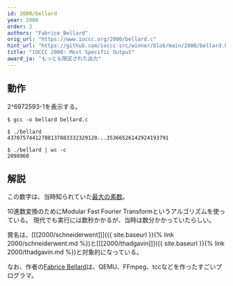 ```yaml
---
id: 2000/bellard
year: 2000
order: 2
authors: "Fabrice_Bellard"
orig_url: "https://www.ioccc.org/2000/bellard.c"
hint_url: "https://github.com/ioccc-src/winner/blob/main/2000/bellard.hint"
title: "IOCCC 2000: Most Specific Output"
award_ja: "もっとも限定された出力"
---
```


## 動作

2^6972593-1を表示する。

```
$ gcc -o bellard bellard.c

$ ./bellard
43707574412708137883332329120...35366526142924193791

$ ./bellard | wc -c
2098960
```

## 解説

この数字は、当時知られていた[最大の素数](https://en.wikipedia.org/wiki/Largest_known_prime_number)。

10進数変換のためにModular Fast Fourier Transformというアルゴリズムを使っている。
現代でも実行には数秒かかるが、当時は数分かかっていたらしい。

賞名は、[[[2000/schneiderwent]]]({{ site.baseurl }}{% link 2000/schneiderwent.md %})と[[[2000/thadgavin]]]({{ site.baseurl }}{% link 2000/thadgavin.md %})と対象的になっている。

なお、作者の[Fabrice Bellard](https://en.wikipedia.org/wiki/Fabrice_Bellard)は、QEMU、FFmpeg、tccなどを作ったすごいプログラマ。
